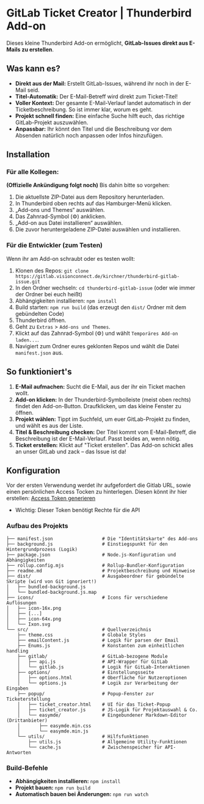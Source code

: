 # GitLab Ticket Creator | Thunderbird Add-on

Dieses kleine Thunderbird Add-on ermöglicht, **GitLab-Issues direkt aus E-Mails zu erstellen**.

## Was kann es?

  * **Direkt aus der Mail:** Erstellt GitLab-Issues, während ihr noch in der E-Mail seid.
  * **Titel-Automatik:** Der E-Mail-Betreff wird direkt zum Ticket-Titel\!
  * **Voller Kontext:** Der gesamte E-Mail-Verlauf landet automatisch in der Ticketbeschreibung. So ist immer klar, worum es geht.
  * **Projekt schnell finden:** Eine einfache Suche hilft euch, das richtige GitLab-Projekt auszuwählen.
  * **Anpassbar:** Ihr könnt den Titel und die Beschreibung vor dem Absenden natürlich noch anpassen oder Infos hinzufügen.

## Installation

### Für alle Kollegen:

**(Offizielle Ankündigung folgt noch)**
Bis dahin bitte so vorgehen:

1. Die aktuellste ZIP-Datei aus dem Repository herunterladen.
2. In Thunderbird oben rechts auf das Hamburger-Menü klicken.
3. „Add-ons und Themes“ auswählen.
4. Das Zahnrad-Symbol (⚙️) anklicken.
5. „Add-on aus Datei installieren“ auswählen.
6. Die zuvor heruntergeladene ZIP-Datei auswählen und installieren.

### Für die Entwickler (zum Testen)

Wenn ihr am Add-on schraubt oder es testen wollt:

1.  Klonen des Repos: `git clone https://gitlab.visionconnect.de/kirchner/thunderbird-gitlab-issue.git`
2.  In den Ordner wechseln: `cd thunderbird-gitlab-issue` (oder wie immer der Ordner bei euch heißt)
3.  Abhängigkeiten installieren: `npm install`
4.  Build starten: `npm run build` (das erzeugt den `dist/` Ordner mit dem gebündelten Code)
5.  Thunderbird öffnen.
6.  Geht zu `Extras` \> `Add-ons und Themes`.
7.  Klickt auf das Zahnrad-Symbol (⚙️) und wählt `Temporäres Add-on laden...`.
8.  Navigiert zum Ordner eures geklonten Repos und wählt die Datei `manifest.json` aus.

## So funktioniert's

1.  **E-Mail aufmachen:** Sucht die E-Mail, aus der ihr ein Ticket machen wollt.
2.  **Add-on klicken:** In der Thunderbird-Symbolleiste (meist oben rechts) findet den Add-on-Button. Draufklicken, um das kleine Fenster zu öffnen.
3.  **Projekt wählen:** Tippt im Suchfeld, um euer GitLab-Projekt zu finden, und wählt es aus der Liste.
4.  **Titel & Beschreibung checken:** Der Titel kommt vom E-Mail-Betreff, die Beschreibung ist der E-Mail-Verlauf. Passt beides an, wenn nötig.
5.  **Ticket erstellen:** Klickt auf "Ticket erstellen". Das Add-on schickt alles an unser GitLab und zack – das Issue ist da\!

## Konfiguration 

Vor der ersten Verwendung werdet ihr aufgefordert die Gitlab URL, sowie einen persönlichen Access Tocken zu hinterlegen.
Diesen könnt ihr hier erstellen: [Access Token generieren](https://gitlab.visionconnect.de/-/user_settings/personal_access_tokens)
- Wichtig: Dieser Token benötigt Rechte für die API

### Aufbau des Projekts

```
├── manifest.json                  # Die "Identitätskarte" des Add-ons
├── background.js                  # Einstiegspunkt für den Hintergrundprozess (Logik)
├── package.json                   # Node.js-Konfiguration und Abhängigkeiten
├── rollup.config.mjs              # Rollup-Bundler-Konfiguration
├── readme.md                      # Projektbeschreibung und Hinweise
├── dist/                          # Ausgabeordner für gebündelte Skripte (wird von Git ignoriert!)
│   ├── bundled-background.js
│   └── bundled-background.js.map
├── icons/                         # Icons für verschiedene Auflösungen
│   ├── icon-16x.png
│   ├── [...]
│   ├── icon-64x.png
│   └── Ixon.svg
└── src/                           # Quellverzeichnis
    ├── theme.css                  # Globale Styles
    ├── emailContent.js            # Logik für parsen der Email
    ├── Enums.js                   # Konstanten zum einheitlichen handling
    ├── gitlab/                    # GitLab-bezogene Module
    │   ├── api.js                 # API-Wrapper für GitLab
    │   └── gitlab.js              # Logik für GitLab-Interaktionen
    ├── options/                   # Einstellungsseite
    │   ├── options.html           # Oberfläche für Nutzeroptionen
    │   └── options.js             # Logik zur Verarbeitung der Eingaben
    ├── popup/                     # Popup-Fenster zur Ticketerstellung
    │   ├── ticket_creator.html    # UI für das Ticket-Popup
    │   ├── ticket_creator.js      # JS-Logik für Projektauswahl & Co.
    │   └── easymde/               # Eingebundener Markdown-Editor (Drittanbieter)
    │       ├── easymde.min.css
    │       └── easymde.min.js
    └── utils/                     # Hilfsfunktionen
        ├── utils.js               # Allgemeine Utility-Funktionen
        └── cache.js               # Zwischenspeicher für API-Antworten
```

### Build-Befehle

  * **Abhängigkeiten installieren:** `npm install`
  * **Projekt bauen:** `npm run build`
  * **Automatisch bauen bei Änderungen:** `npm run watch`